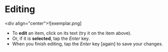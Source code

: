 # Editing

<div align="center">![exemplar.png]</div>  

- To **edit** an item, click on its text (try it on the item above).
- Or, if it is **selected**, tap the _Enter_ key.
- When you finish editing, tap the _Enter_ key [again] to save your changes.
